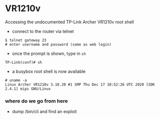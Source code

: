 # VR1210v
 Accessing the undocumented TP-Link Archer VR1210v root shell 


* connect to the router via telnet  
```
$ telnet gateway 23
# enter username and password (same as web login)
```
* once the prompt is shown, type in `sh`  
```
TP-Link(conf)# sh
```
* a busybox root shell is now available
```
# uname -a
Linux Archer VR1210v 3.18.20 #1 SMP Thu Dec 17 10:52:26 UTC 2020 [SDK 2.4.1] mips GNU/Linux

```

### where do we go from here

* dump /bin/cli and find an exploit
